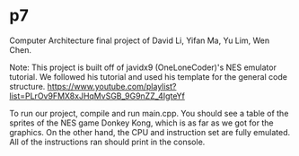 # p7
Computer Architecture final project of David Li, Yifan Ma, Yu Lim, Wen Chen.

Note: This project is built off of javidx9 (OneLoneCoder)'s NES emulator tutorial. We followed his tutorial and used his template for the general code structure. 
https://www.youtube.com/playlist?list=PLrOv9FMX8xJHqMvSGB_9G9nZZ_4IgteYf

To run our project, compile and run main.cpp. You should see a table of the sprites of the NES game Donkey Kong, which is as far as we got for the graphics. On the other hand, the CPU and instruction set are fully emulated. All of the instructions ran should print in the console.
